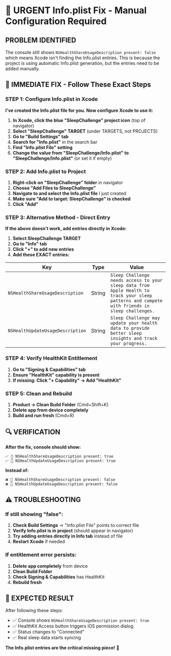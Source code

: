 # 🚨 URGENT Info.plist Fix - Manual Configuration Required

## **PROBLEM IDENTIFIED**
The console still shows `NSHealthShareUsageDescription present: false` which means Xcode isn't finding the Info.plist entries. This is because the project is using automatic Info.plist generation, but the entries need to be added manually.

## 🔧 **IMMEDIATE FIX - Follow These Exact Steps**

### **STEP 1: Configure Info.plist in Xcode**

**I've created the Info.plist file for you. Now configure Xcode to use it:**

1. **In Xcode, click the blue "SleepChallenge" project icon** (top of navigator)
2. **Select "SleepChallenge" TARGET** (under TARGETS, not PROJECTS)
3. **Go to "Build Settings" tab**
4. **Search for "Info.plist"** in the search bar
5. **Find "Info.plist File" setting**
6. **Change the value from "SleepChallenge/Info.plist" to "SleepChallenge/Info.plist"** (or set it if empty)

### **STEP 2: Add Info.plist to Project**

1. **Right-click on "SleepChallenge" folder** in navigator
2. **Choose "Add Files to SleepChallenge"**
3. **Navigate to and select the Info.plist file** I just created
4. **Make sure "Add to target: SleepChallenge" is checked**
5. **Click "Add"**

### **STEP 3: Alternative Method - Direct Entry**

**If the above doesn't work, add entries directly in Xcode:**

1. **Select SleepChallenge TARGET**
2. **Go to "Info" tab**
3. **Click "+" to add new entries**
4. **Add these EXACT entries:**

| Key | Type | Value |
|-----|------|-------|
| `NSHealthShareUsageDescription` | String | `Sleep Challenge needs access to your sleep data from Apple Health to track your sleep patterns and compete with friends in sleep challenges.` |
| `NSHealthUpdateUsageDescription` | String | `Sleep Challenge may update your health data to provide better sleep insights and track your progress.` |

### **STEP 4: Verify HealthKit Entitlement**

1. **Go to "Signing & Capabilities" tab**
2. **Ensure "HealthKit" capability is present**
3. **If missing: Click "+ Capability" → Add "HealthKit"**

### **STEP 5: Clean and Rebuild**

1. **Product → Clean Build Folder** (Cmd+Shift+K)
2. **Delete app from device completely**
3. **Build and run fresh** (Cmd+R)

## 🔍 **VERIFICATION**

**After the fix, console should show:**
```
✅ 🏥 NSHealthShareUsageDescription present: true
✅ 🏥 NSHealthUpdateUsageDescription present: true
```

**Instead of:**
```
❌ 🏥 NSHealthShareUsageDescription present: false
❌ 🏥 NSHealthUpdateUsageDescription present: false
```

## ⚠️ **TROUBLESHOOTING**

### **If still showing "false":**
1. **Check Build Settings** → "Info.plist File" points to correct file
2. **Verify Info.plist is in project** (should appear in navigator)
3. **Try adding entries directly in Info tab** instead of file
4. **Restart Xcode** if needed

### **If entitlement error persists:**
1. **Delete app completely** from device
2. **Clean Build Folder**
3. **Check Signing & Capabilities** has HealthKit
4. **Rebuild fresh**

## 🎯 **EXPECTED RESULT**

After following these steps:
- ✅ Console shows `NSHealthShareUsageDescription present: true`
- ✅ HealthKit Access button triggers iOS permission dialog
- ✅ Status changes to "Connected"
- ✅ Real sleep data starts syncing

**The Info.plist entries are the critical missing piece!** 🚀 